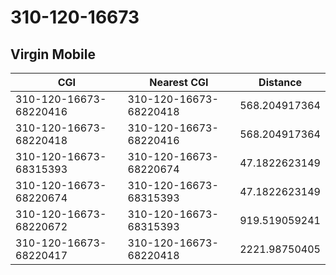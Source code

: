 # 310-120-16673
## Virgin Mobile


| CGI | Nearest CGI | Distance |
|-----|-------------|----------|
| 310-120-16673-68220416 | 310-120-16673-68220418 | 568.204917364 |
| 310-120-16673-68220418 | 310-120-16673-68220416 | 568.204917364 |
| 310-120-16673-68315393 | 310-120-16673-68220674 | 47.1822623149 |
| 310-120-16673-68220674 | 310-120-16673-68315393 | 47.1822623149 |
| 310-120-16673-68220672 | 310-120-16673-68315393 | 919.519059241 |
| 310-120-16673-68220417 | 310-120-16673-68220418 | 2221.98750405 |
